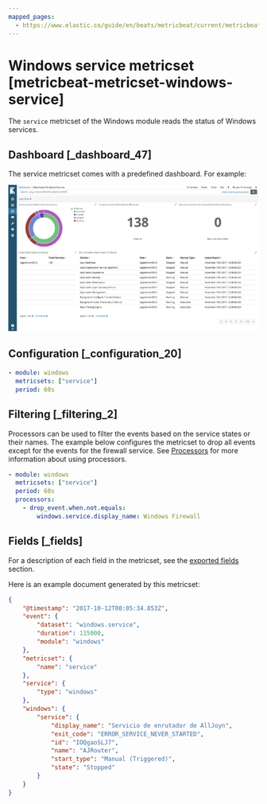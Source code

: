 ```yaml
---
mapped_pages:
  - https://www.elastic.co/guide/en/beats/metricbeat/current/metricbeat-metricset-windows-service.html
---
```


<!-- This file is generated! See scripts/docs_collector.py -->

# Windows service metricset [metricbeat-metricset-windows-service]

The `service` metricset of the Windows module reads the status of Windows services.


## Dashboard [_dashboard_47]

The service metricset comes with a predefined dashboard. For example:

![metricbeat windows service](images/metricbeat-windows-service.png)


## Configuration [_configuration_20]

```yaml
- module: windows
  metricsets: ["service"]
  period: 60s
```


## Filtering [_filtering_2]

Processors can be used to filter the events based on the service states or their names. The example below configures the metricset to drop all events except for the events for the firewall service. See [Processors](/reference/metricbeat/filtering-enhancing-data.md) for more information about using processors.

```yaml
- module: windows
  metricsets: ["service"]
  period: 60s
  processors:
    - drop_event.when.not.equals:
        windows.service.display_name: Windows Firewall
```

## Fields [_fields]

For a description of each field in the metricset, see the [exported fields](/reference/metricbeat/exported-fields-windows.md) section.

Here is an example document generated by this metricset:

```json
{
    "@timestamp": "2017-10-12T08:05:34.853Z",
    "event": {
        "dataset": "windows.service",
        "duration": 115000,
        "module": "windows"
    },
    "metricset": {
        "name": "service"
    },
    "service": {
        "type": "windows"
    },
    "windows": {
        "service": {
            "display_name": "Servicio de enrutador de AllJoyn",
            "exit_code": "ERROR_SERVICE_NEVER_STARTED",
            "id": "IOQgaoSLJ7",
            "name": "AJRouter",
            "start_type": "Manual (Triggered)",
            "state": "Stopped"
        }
    }
}
```
